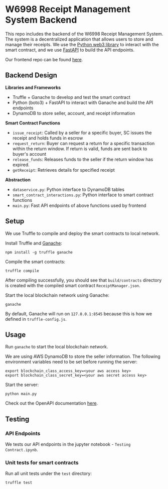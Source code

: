 # W6998 Receipt Management System Backend

This repo includes the backend of the W6998 Receipt Management System. The system is a decentralized application that allows users to store and manage their receipts. We use the [Python web3 library](https://github.com/ethereum/web3.py) to interact with the smart contract, and we use [FastAPI](https://fastapi.tiangolo.com/) to build the API endpoints.


Our frontend repo can be found [here](https://github.com/kevinshi-git/COMS-6998-Blockchain-Project/tree/main/blockchain).

## Backend Design

**Libraries and Frameworks**
- Truffle + Ganache to develop and test the smart contract
- Python (boto3) + FastAPI to interact with Ganache and build the API endpoints
- DynamoDB to store seller, account, and receipt information

**Smart Contract Functions** <br> 
- ```issue_receipt```: Called by a seller for a specific buyer, SC issues the receipt and holds funds in escrow
- ```request_return```: Buyer can request a return for a specific transaction within the return window. If return is valid, funds are sent back to buyer's account
- ```release_funds```: Releases funds to the seller if the return window has expired.
- ```getReceipt```: Retrieves details for specified receipt
 
**Abstraction**
- ```dataservice.py```: Python interface to DynamoDB tables
- ```smart_contract_interactions.py```: Python interface to smart contract functions
- ```main.py```: Fast API endpoints of above functions used by frontend
## Setup


We use Truffle to compile and deploy the smart contracts to local network.

Install Truffle and [Ganache](https://archive.trufflesuite.com/ganache/):

```shell
npm install -g truffle ganache
```

Compile the smart contracts:

```shell
truffle compile
```

After compiling successfully, you should see that `build/contracts` directory is created with the compiled smart contract `ReceiptManager.json`.


Start the local blockchain network using Ganache:

```shell
ganache
```

By default, Ganache will run on `127.0.0.1:8545` because this is how we defined in `truffle-config.js`.


## Usage

Run `ganache` to start the local blockchain network.

We are using AWS DynamoDB to store the seller information. The following environment variables need to be set before running the server:

```shell
export blockchain_class_access_key=<your aws access key>
export blockchain_class_secret_key=<your aws secret access key>
```

Start the server:

```shell
python main.py
```

Check out the OpenAPI documentation [here](https://w6998-backend-745799261495.us-east4.run.app/docs).


## Testing

### API Endpoints

We tests our API endpoints in the jupyter notebook - `Testing Contract.ipynb`.


### Unit tests for smart contracts

Run all unit tests under the `test` directory:

```shell
truffle test
```
